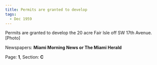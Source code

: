 ```yaml
---  
title: Permits are granted to develop  
tags:  
  - Dec 1959  
---  
```

  
Permits are granted to develop the 20 acre Fair Isle off SW 17th Avenue. [Photo]  
  
Newspapers: **Miami Morning News or The Miami Herald**  
  
Page: **1**, Section: **C** 
